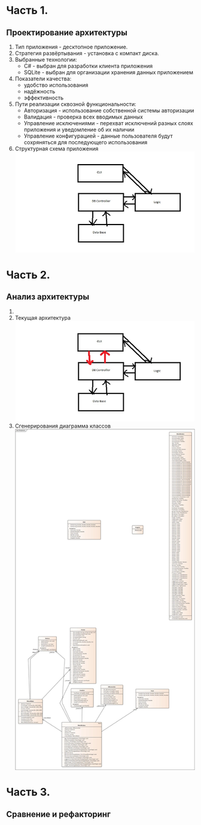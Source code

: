 # Часть 1.
## Проектирование архитектуры
1. Тип приложения - десктопное приложение.
2. Стратегия развёртывания - установка с компакт диска.
3. Выбранные технологии:
    * C# - выбран для разработки клиента приложения
    * SQLite - выбран для организации хранения данных приложением
4. Показатели качества:
    * удобство использования
    * надёжность
    * эффективность
5. Пути реализации сквозной функциональности:
    * Авторизация - использование собственной системы авторизации
    * Валидация - проверка всех вводимых данных
    * Управление исключениями - перехват исключений разных слоях приложения и уведомление об их наличии
    * Управление конфигурацией - данные пользователя будут сохряняться для последующего использования  
6. Структурная схема приложения
    ![](https://github.com/TRTPOteamMoon/Dietpitanie/blob/master/Lab4/Scheme.jpg)
# Часть 2.
## Анализ архитектуры
1. 
2. Текущая архитектура 
![](https://github.com/TRTPOteamMoon/Dietpitanie/blob/master/Lab4/SchemeModified.jpg)
3. Сгенерирования диаграмма классов
![](https://github.com/TRTPOteamMoon/Dietpitanie/blob/master/Lab4/Dietpitanie.jpg)
# Часть 3.
## Сравнение и рефакторинг